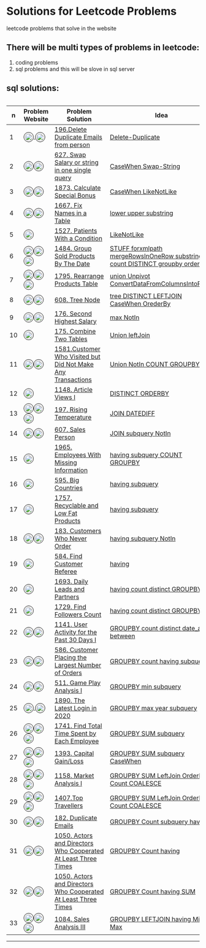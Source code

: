 #  Solutions for Leetcode Problems
leetcode problems that solve in the website 

## There will be multi types of problems in leetcode:
1. coding problems 
2. sql problems and this will be slove in sql server

## sql solutions:
######  
  n | Problem Website | Problem Solution | Idea
--- |--- | --- | ---
 1|[<img align="center" src="https://raw.githubusercontent.com/rahuldkjain/github-profile-readme-generator/master/src/images/icons/Social/leet-code.svg" title="this prolem from leetCode" alt="aly_momdouh" height="20" width="20" style="border-radius: 50%;padding: 2px;border: 1px solid black;" /> <img align="center" title="this most asked interview Questions" src="https://user-images.githubusercontent.com/33808080/204126313-81ee91a2-507a-483b-9c7c-0aa89aefafed.png" alt="aly_momdouh" height="20" width="20" style="border-radius: 50%;padding: 2px;border: 1px solid black;" />](https://leetcode.com/problems/delete-duplicate-emails/?envType=study-plan&id=sql-i)|[196.Delete Duplicate Emails from person](https://github.com/alymomdouh/leetcodeProblems/tree/master/0196-delete-duplicate-emails)|[Delete-Duplicate](https://github.com/alymomdouh/leetcodeProblems/tree/master/0196-delete-duplicate-emails) 
2|[<img align="center" src="https://raw.githubusercontent.com/rahuldkjain/github-profile-readme-generator/master/src/images/icons/Social/leet-code.svg" title="this prolem from leetCode" alt="aly_momdouh" height="20" width="20" style="border-radius: 50%;padding: 2px;border: 1px solid black;" /><img align="center" title="this most asked interview Questions" src="https://user-images.githubusercontent.com/33808080/204126313-81ee91a2-507a-483b-9c7c-0aa89aefafed.png" alt="aly_momdouh" height="20" width="20" style="border-radius: 50%;padding: 2px;border: 1px solid black;" />](https://leetcode.com/problems/swap-salary/?envType=study-plan&id=sql-i)|[627. Swap Salary or string in one single query ](https://github.com/alymomdouh/leetcodeProblems/tree/master/0627-swap-salary)|[CaseWhen Swap-String](https://github.com/alymomdouh/leetcodeProblems/tree/master/0627-swap-salary)
3|[<img align="center" src="https://raw.githubusercontent.com/rahuldkjain/github-profile-readme-generator/master/src/images/icons/Social/leet-code.svg" title="this prolem from leetCode" alt="aly_momdouh" height="20" width="20" style="border-radius: 50%;padding: 2px;border: 1px solid black;" /><img align="center" title="this most asked interview Questions" src="https://user-images.githubusercontent.com/33808080/204126313-81ee91a2-507a-483b-9c7c-0aa89aefafed.png" alt="aly_momdouh" height="20" width="20" style="border-radius: 50%;padding: 2px;border: 1px solid black;" />](https://leetcode.com/problems/calculate-special-bonus/?envType=study-plan&id=sql-i)|[1873. Calculate Special Bonus](https://github.com/alymomdouh/leetcodeProblems/tree/master/1873-calculate-special-bonus)|[CaseWhen LikeNotLike](https://github.com/alymomdouh/leetcodeProblems/tree/master/1873-calculate-special-bonus)
4|[<img align="center" src="https://raw.githubusercontent.com/rahuldkjain/github-profile-readme-generator/master/src/images/icons/Social/leet-code.svg" title="this prolem from leetCode" alt="aly_momdouh" height="20" width="20" style="border-radius: 50%;padding: 2px;border: 1px solid black;" /><img align="center" title="this most asked interview Questions" src="https://user-images.githubusercontent.com/33808080/204126313-81ee91a2-507a-483b-9c7c-0aa89aefafed.png" alt="aly_momdouh" height="20" width="20" style="border-radius: 50%;padding: 2px;border: 1px solid black;" />](https://leetcode.com/problems/fix-names-in-a-table/?envType=study-plan&id=sql-i)|[1667. Fix Names in a Table](https://github.com/alymomdouh/leetcodeProblems/tree/master/1667-fix-names-in-a-table)|[lower upper substring](https://github.com/alymomdouh/leetcodeProblems/tree/master/1667-fix-names-in-a-table)
5|[<img align="center" src="https://raw.githubusercontent.com/rahuldkjain/github-profile-readme-generator/master/src/images/icons/Social/leet-code.svg" title="this prolem from leetCode" alt="aly_momdouh" height="20" width="20" style="border-radius: 50%;padding: 2px;border: 1px solid black;" />](https://leetcode.com/problems/patients-with-a-condition/?envType=study-plan&id=sql-i)|[1527. Patients With a Condition](https://github.com/alymomdouh/leetcodeProblems/tree/master/1527-patients-with-a-condition)|[LikeNotLike](https://github.com/alymomdouh/leetcodeProblems/tree/master/1527-patients-with-a-condition)
6|[<img align="center" src="https://raw.githubusercontent.com/rahuldkjain/github-profile-readme-generator/master/src/images/icons/Social/leet-code.svg" title="this prolem from leetCode" alt="aly_momdouh" height="20" width="20" style="border-radius: 50%;padding: 2px;border: 1px solid black;" /><img align="center" title="this most asked interview Questions" src="https://user-images.githubusercontent.com/33808080/204126313-81ee91a2-507a-483b-9c7c-0aa89aefafed.png" alt="aly_momdouh" height="20" width="20" style="border-radius: 50%;padding: 2px;border: 1px solid black;" /> <img align="center" title="this most difficulty or hard problem" src="https://user-images.githubusercontent.com/33808080/204126737-9d289eb0-4010-4a36-bd88-585d0583b4aa.png" alt="aly_momdouh" height="20" width="20" style="border-radius: 50%;padding: 2px;border: 1px solid black;" />](https://leetcode.com/problems/group-sold-products-by-the-date/?envType=study-plan&id=sql-i)|[1484. Group Sold Products By The Date](https://github.com/alymomdouh/leetcodeProblems/tree/master/1484-group-sold-products-by-the-date)|[STUFF forxmlpath mergeRowsInOneRow substring count DISTINCT groupby orderby](https://github.com/alymomdouh/leetcodeProblems/tree/master/1484-group-sold-products-by-the-date)
7|[<img align="center" src="https://raw.githubusercontent.com/rahuldkjain/github-profile-readme-generator/master/src/images/icons/Social/leet-code.svg" title="this prolem from leetCode" alt="aly_momdouh" height="20" width="20" style="border-radius: 50%;padding: 2px;border: 1px solid black;" /><img align="center" title="this most asked interview Questions" src="https://user-images.githubusercontent.com/33808080/204126313-81ee91a2-507a-483b-9c7c-0aa89aefafed.png" alt="aly_momdouh" height="20" width="20" style="border-radius: 50%;padding: 2px;border: 1px solid black;" /> <img align="center" title="this most difficulty or hard problem" src="https://user-images.githubusercontent.com/33808080/204126737-9d289eb0-4010-4a36-bd88-585d0583b4aa.png" alt="aly_momdouh" height="20" width="20" style="border-radius: 50%;padding: 2px;border: 1px solid black;" />](https://leetcode.com/problems/rearrange-products-table/submissions/)|[1795. Rearrange Products Table](https://github.com/alymomdouh/leetcodeProblems/tree/master/1795-rearrange-products-table)|[union Unpivot ConvertDataFromColumnsIntoRows](https://github.com/alymomdouh/leetcodeProblems/tree/master/1795-rearrange-products-table)
8|[<img align="center" src="https://raw.githubusercontent.com/rahuldkjain/github-profile-readme-generator/master/src/images/icons/Social/leet-code.svg" title="this prolem from leetCode" alt="aly_momdouh" height="20" width="20" style="border-radius: 50%;padding: 2px;border: 1px solid black;" /><img align="center" title="this most difficulty or hard problem" src="https://user-images.githubusercontent.com/33808080/204126737-9d289eb0-4010-4a36-bd88-585d0583b4aa.png" alt="aly_momdouh" height="20" width="20" style="border-radius: 50%;padding: 2px;border: 1px solid black;" />](https://leetcode.com/problems/tree-node/)|[608. Tree Node](https://github.com/alymomdouh/leetcodeProblems/tree/master/0608-tree-node)|[tree DISTINCT LEFTJOIN CaseWhen OrederBy](https://github.com/alymomdouh/leetcodeProblems/tree/master/0608-tree-node)
9|[<img align="center" src="https://raw.githubusercontent.com/rahuldkjain/github-profile-readme-generator/master/src/images/icons/Social/leet-code.svg" title="this prolem from leetCode" alt="aly_momdouh" height="20" width="20" style="border-radius: 50%;padding: 2px;border: 1px solid black;" /><img align="center" title="this most asked interview Questions" src="https://user-images.githubusercontent.com/33808080/204126313-81ee91a2-507a-483b-9c7c-0aa89aefafed.png" alt="aly_momdouh" height="20" width="20" style="border-radius: 50%;padding: 2px;border: 1px solid black;" />](https://leetcode.com/problems/second-highest-salary/)|[176. Second Highest Salary](https://github.com/alymomdouh/leetcodeProblems/tree/master/0176-second-highest-salary)|[max NotIn](https://github.com/alymomdouh/leetcodeProblems/tree/master/0176-second-highest-salary)
10|[<img align="center" src="https://raw.githubusercontent.com/rahuldkjain/github-profile-readme-generator/master/src/images/icons/Social/leet-code.svg" title="this prolem from leetCode" alt="aly_momdouh" height="20" width="20" style="border-radius: 50%;padding: 2px;border: 1px solid black;" />](https://leetcode.com/problems/combine-two-tables/)|[175. Combine Two Tables](https://github.com/alymomdouh/leetcodeProblems/tree/master/0175-combine-two-tables)|[Union leftJoin](https://github.com/alymomdouh/leetcodeProblems/tree/master/0175-combine-two-tables)
11|[<img align="center" src="https://raw.githubusercontent.com/rahuldkjain/github-profile-readme-generator/master/src/images/icons/Social/leet-code.svg" title="this prolem from leetCode" alt="aly_momdouh" height="20" width="20" style="border-radius: 50%;padding: 2px;border: 1px solid black;" /><img align="center" title="this most asked interview Questions" src="https://user-images.githubusercontent.com/33808080/204126313-81ee91a2-507a-483b-9c7c-0aa89aefafed.png" alt="aly_momdouh" height="20" width="20" style="border-radius: 50%;padding: 2px;border: 1px solid black;" />](https://leetcode.com/problems/customer-who-visited-but-did-not-make-any-transactions/?envType=study-plan&id=sql-i)|[1581.Customer Who Visited but Did Not Make Any Transactions](https://github.com/alymomdouh/leetcodeProblems/tree/master/1581-customer-who-visited-but-did-not-make-any-transactions)|[Union NotIn COUNT GROUPBY](https://github.com/alymomdouh/leetcodeProblems/tree/master/1581-customer-who-visited-but-did-not-make-any-transactions)
12|[<img align="center" src="https://raw.githubusercontent.com/rahuldkjain/github-profile-readme-generator/master/src/images/icons/Social/leet-code.svg" title="this prolem from leetCode" alt="aly_momdouh" height="20" width="20" style="border-radius: 50%;padding: 2px;border: 1px solid black;" />](https://leetcode.com/problems/article-views-i/?envType=study-plan&id=sql-i)|[1148. Article Views I](https://github.com/alymomdouh/leetcodeProblems/tree/master/1148-article-views-i)|[DISTINCT ORDERBY](https://github.com/alymomdouh/leetcodeProblems/tree/master/1148-article-views-i)
13|[<img align="center" src="https://raw.githubusercontent.com/rahuldkjain/github-profile-readme-generator/master/src/images/icons/Social/leet-code.svg" title="this prolem from leetCode" alt="aly_momdouh" height="20" width="20" style="border-radius: 50%;padding: 2px;border: 1px solid black;" /><img align="center" title="this most asked interview Questions" src="https://user-images.githubusercontent.com/33808080/204126313-81ee91a2-507a-483b-9c7c-0aa89aefafed.png" alt="aly_momdouh" height="20" width="20" style="border-radius: 50%;padding: 2px;border: 1px solid black;" /><img align="center" title="this most difficulty or hard problem" src="https://user-images.githubusercontent.com/33808080/204126737-9d289eb0-4010-4a36-bd88-585d0583b4aa.png" alt="aly_momdouh" height="20" width="20" style="border-radius: 50%;padding: 2px;border: 1px solid black;" />](https://leetcode.com/problems/rising-temperature/?envType=study-plan&id=sql-i)|[197. Rising Temperature](https://github.com/alymomdouh/leetcodeProblems/tree/master/0197-rising-temperature)|[JOIN DATEDIFF](https://github.com/alymomdouh/leetcodeProblems/tree/master/0197-rising-temperature)
14|[<img align="center" src="https://raw.githubusercontent.com/rahuldkjain/github-profile-readme-generator/master/src/images/icons/Social/leet-code.svg" title="this prolem from leetCode" alt="aly_momdouh" height="20" width="20" style="border-radius: 50%;padding: 2px;border: 1px solid black;" /><img align="center" title="this most asked interview Questions" src="https://user-images.githubusercontent.com/33808080/204126313-81ee91a2-507a-483b-9c7c-0aa89aefafed.png" alt="aly_momdouh" height="20" width="20" style="border-radius: 50%;padding: 2px;border: 1px solid black;" />](https://leetcode.com/problems/sales-person/)|[607. Sales Person](https://github.com/alymomdouh/leetcodeProblems/tree/master/0607-sales-person)|[JOIN subquery NotIn](https://github.com/alymomdouh/leetcodeProblems/tree/master/0607-sales-person)
15|[<img align="center" src="https://raw.githubusercontent.com/rahuldkjain/github-profile-readme-generator/master/src/images/icons/Social/leet-code.svg" title="this prolem from leetCode" alt="aly_momdouh" height="20" width="20" style="border-radius: 50%;padding: 2px;border: 1px solid black;" />](https://leetcode.com/problems/employees-with-missing-information/?envType=study-plan&id=sql-i)|[1965. Employees With Missing Information](https://github.com/alymomdouh/leetcodeProblems/tree/master/1965-employees-with-missing-information)|[having subquery COUNT GROUPBY](https://github.com/alymomdouh/leetcodeProblems/tree/master/1965-employees-with-missing-information)
16|[<img align="center" src="https://raw.githubusercontent.com/rahuldkjain/github-profile-readme-generator/master/src/images/icons/Social/leet-code.svg" title="this prolem from leetCode" alt="aly_momdouh" height="20" width="20" style="border-radius: 50%;padding: 2px;border: 1px solid black;" />](https://leetcode.com/problems/big-countries/?envType=study-plan&id=sql-i)|[595. Big Countries](https://github.com/alymomdouh/leetcodeProblems/tree/master/0595-big-countries)|[having subquery](https://github.com/alymomdouh/leetcodeProblems/tree/master/0595-big-countries)
17|[<img align="center" src="https://raw.githubusercontent.com/rahuldkjain/github-profile-readme-generator/master/src/images/icons/Social/leet-code.svg" title="this prolem from leetCode" alt="aly_momdouh" height="20" width="20" style="border-radius: 50%;padding: 2px;border: 1px solid black;" />](https://leetcode.com/problems/recyclable-and-low-fat-products/?envType=study-plan&id=sql-i)|[1757. Recyclable and Low Fat Products](https://github.com/alymomdouh/leetcodeProblems/tree/master/1757-recyclable-and-low-fat-products)|[having subquery](https://github.com/alymomdouh/leetcodeProblems/tree/master/1757-recyclable-and-low-fat-products)
18|[<img align="center" src="https://raw.githubusercontent.com/rahuldkjain/github-profile-readme-generator/master/src/images/icons/Social/leet-code.svg" title="this prolem from leetCode" alt="aly_momdouh" height="20" width="20" style="border-radius: 50%;padding: 2px;border: 1px solid black;" /><img align="center" title="this most asked interview Questions" src="https://user-images.githubusercontent.com/33808080/204126313-81ee91a2-507a-483b-9c7c-0aa89aefafed.png" alt="aly_momdouh" height="20" width="20" style="border-radius: 50%;padding: 2px;border: 1px solid black;" />](https://leetcode.com/problems/customers-who-never-order/?envType=study-plan&id=sql-i)|[183. Customers Who Never Order](https://github.com/alymomdouh/leetcodeProblems/tree/master/183-customers-who-never-order) |[having subquery NotIn](https://github.com/alymomdouh/leetcodeProblems/tree/master/183-customers-who-never-order)
19|[<img align="center" src="https://raw.githubusercontent.com/rahuldkjain/github-profile-readme-generator/master/src/images/icons/Social/leet-code.svg" title="this prolem from leetCode" alt="aly_momdouh" height="20" width="20" style="border-radius: 50%;padding: 2px;border: 1px solid black;" />](https://leetcode.com/problems/find-customer-referee/?envType=study-plan&id=sql-i)|[584. Find Customer Referee](https://github.com/alymomdouh/leetcodeProblems/tree/master/0584-find-customer-referee)|[having](https://github.com/alymomdouh/leetcodeProblems/tree/master/0584-find-customer-referee)
20|[<img align="center" src="https://raw.githubusercontent.com/rahuldkjain/github-profile-readme-generator/master/src/images/icons/Social/leet-code.svg" title="this prolem from leetCode" alt="aly_momdouh" height="20" width="20" style="border-radius: 50%;padding: 2px;border: 1px solid black;" />](https://leetcode.com/problems/daily-leads-and-partners/)|[1693. Daily Leads and Partners](https://github.com/alymomdouh/leetcodeProblems/tree/master/1693-daily-leads-and-partners)|[having count distinct GROUPBY](https://github.com/alymomdouh/leetcodeProblems/tree/master/1693-daily-leads-and-partners)
21|[<img align="center" src="https://raw.githubusercontent.com/rahuldkjain/github-profile-readme-generator/master/src/images/icons/Social/leet-code.svg" title="this prolem from leetCode" alt="aly_momdouh" height="20" width="20" style="border-radius: 50%;padding: 2px;border: 1px solid black;" />](https://leetcode.com/problems/find-followers-count/)|[1729. Find Followers Count](https://github.com/alymomdouh/leetcodeProblems/tree/master/1729-find-followers-count)|[having count distinct GROUPBY](https://github.com/alymomdouh/leetcodeProblems/tree/master/1729-find-followers-count)
22|[<img align="center" src="https://raw.githubusercontent.com/rahuldkjain/github-profile-readme-generator/master/src/images/icons/Social/leet-code.svg" title="this prolem from leetCode" alt="aly_momdouh" height="20" width="20" style="border-radius: 50%;padding: 2px;border: 1px solid black;" /><img align="center" title="this most difficulty or hard problem" src="https://user-images.githubusercontent.com/33808080/204126737-9d289eb0-4010-4a36-bd88-585d0583b4aa.png" alt="aly_momdouh" height="20" width="20" style="border-radius: 50%;padding: 2px;border: 1px solid black;" />](https://leetcode.com/problems/user-activity-for-the-past-30-days-i/)|[1141. User Activity for the Past 30 Days I](https://github.com/alymomdouh/leetcodeProblems/tree/master/1141-user-activity-for-the-past-30-days-i)|[GROUPBY count distinct date_add between](https://github.com/alymomdouh/leetcodeProblems/tree/master/1141-user-activity-for-the-past-30-days-i)
23|[<img align="center" src="https://raw.githubusercontent.com/rahuldkjain/github-profile-readme-generator/master/src/images/icons/Social/leet-code.svg" title="this prolem from leetCode" alt="aly_momdouh" height="20" width="20" style="border-radius: 50%;padding: 2px;border: 1px solid black;" /><img align="center" title="this most asked interview Questions" src="https://user-images.githubusercontent.com/33808080/204126313-81ee91a2-507a-483b-9c7c-0aa89aefafed.png" alt="aly_momdouh" height="20" width="20" style="border-radius: 50%;padding: 2px;border: 1px solid black;" />](https://leetcode.com/problems/customer-placing-the-largest-number-of-orders/)|[586. Customer Placing the Largest Number of Orders](https://github.com/alymomdouh/leetcodeProblems/tree/master/0586-customer-placing-the-largest-number-of-orders)|[GROUPBY count having subquery](https://github.com/alymomdouh/leetcodeProblems/tree/master/0586-customer-placing-the-largest-number-of-orders)
24|[<img align="center" src="https://raw.githubusercontent.com/rahuldkjain/github-profile-readme-generator/master/src/images/icons/Social/leet-code.svg" title="this prolem from leetCode" alt="aly_momdouh" height="20" width="20" style="border-radius: 50%;padding: 2px;border: 1px solid black;" /><img align="center" title="this most asked interview Questions" src="https://user-images.githubusercontent.com/33808080/204126313-81ee91a2-507a-483b-9c7c-0aa89aefafed.png" alt="aly_momdouh" height="20" width="20" style="border-radius: 50%;padding: 2px;border: 1px solid black;" />](https://leetcode.com/problems/game-play-analysis-i/)|[511. Game Play Analysis I](https://github.com/alymomdouh/leetcodeProblems/tree/master/0511-game-play-analysis-i)|[GROUPBY min subquery](https://github.com/alymomdouh/leetcodeProblems/tree/master/0511-game-play-analysis-i)
25|[<img align="center" src="https://raw.githubusercontent.com/rahuldkjain/github-profile-readme-generator/master/src/images/icons/Social/leet-code.svg" title="this prolem from leetCode" alt="aly_momdouh" height="20" width="20" style="border-radius: 50%;padding: 2px;border: 1px solid black;" /> <img align="center" title="this most asked interview Questions" src="https://user-images.githubusercontent.com/33808080/204126313-81ee91a2-507a-483b-9c7c-0aa89aefafed.png" alt="aly_momdouh" height="20" width="20" style="border-radius: 50%;padding: 2px;border: 1px solid black;" />](https://leetcode.com/problems/the-latest-login-in-2020/submissions/)|[1890. The Latest Login in 2020](https://github.com/alymomdouh/leetcodeProblems/tree/master/1890-the-latest-login-in-2020)|[GROUPBY max year subquery](https://github.com/alymomdouh/leetcodeProblems/tree/master/1890-the-latest-login-in-2020)
26|[<img align="center" src="https://raw.githubusercontent.com/rahuldkjain/github-profile-readme-generator/master/src/images/icons/Social/leet-code.svg" title="this prolem from leetCode" alt="aly_momdouh" height="20" width="20" style="border-radius: 50%;padding: 2px;border: 1px solid black;" /><img align="center" title="this most asked interview Questions" src="https://user-images.githubusercontent.com/33808080/204126313-81ee91a2-507a-483b-9c7c-0aa89aefafed.png" alt="aly_momdouh" height="20" width="20" style="border-radius: 50%;padding: 2px;border: 1px solid black;" /><img align="center" title="this most difficulty or hard problem" src="https://user-images.githubusercontent.com/33808080/204126737-9d289eb0-4010-4a36-bd88-585d0583b4aa.png" alt="aly_momdouh" height="20" width="20" style="border-radius: 50%;padding: 2px;border: 1px solid black;" /> ](https://leetcode.com/problems/find-total-time-spent-by-each-employee/submissions/)|[1741. Find Total Time Spent by Each Employee](https://github.com/alymomdouh/leetcodeProblems/tree/master/1741-find-total-time-spent-by-each-employee)|[GROUPBY SUM subquery](https://github.com/alymomdouh/leetcodeProblems/tree/master/1741-find-total-time-spent-by-each-employee)
27|[<img align="center" src="https://raw.githubusercontent.com/rahuldkjain/github-profile-readme-generator/master/src/images/icons/Social/leet-code.svg" title="this prolem from leetCode" alt="aly_momdouh" height="20" width="20" style="border-radius: 50%;padding: 2px;border: 1px solid black;" /><img align="center" title="this most asked interview Questions" src="https://user-images.githubusercontent.com/33808080/204126313-81ee91a2-507a-483b-9c7c-0aa89aefafed.png" alt="aly_momdouh" height="20" width="20" style="border-radius: 50%;padding: 2px;border: 1px solid black;" /><img align="center" title="this most difficulty or hard problem" src="https://user-images.githubusercontent.com/33808080/204126737-9d289eb0-4010-4a36-bd88-585d0583b4aa.png" alt="aly_momdouh" height="20" width="20" style="border-radius: 50%;padding: 2px;border: 1px solid black;" /> ](https://leetcode.com/problems/capital-gainloss/)|[1393. Capital Gain/Loss](https://github.com/alymomdouh/leetcodeProblems/tree/master/1393-capital-gain-loss)|[GROUPBY SUM subquery CaseWhen](https://github.com/alymomdouh/leetcodeProblems/tree/master/1393-capital-gain-loss)
28|[<img align="center" src="https://raw.githubusercontent.com/rahuldkjain/github-profile-readme-generator/master/src/images/icons/Social/leet-code.svg" title="this prolem from leetCode" alt="aly_momdouh" height="20" width="20" style="border-radius: 50%;padding: 2px;border: 1px solid black;" /><img align="center" title="this most asked interview Questions" src="https://user-images.githubusercontent.com/33808080/204126313-81ee91a2-507a-483b-9c7c-0aa89aefafed.png" alt="aly_momdouh" height="20" width="20" style="border-radius: 50%;padding: 2px;border: 1px solid black;" /><img align="center" title="this most difficulty or hard problem" src="https://user-images.githubusercontent.com/33808080/204126737-9d289eb0-4010-4a36-bd88-585d0583b4aa.png" alt="aly_momdouh" height="20" width="20" style="border-radius: 50%;padding: 2px;border: 1px solid black;" /> ](https://leetcode.com/problems/market-analysis-i/)|[1158. Market Analysis I](https://github.com/alymomdouh/leetcodeProblems/tree/master/1158-market-analysis-i)|[GROUPBY SUM LeftJoin OrderBy Count COALESCE](https://github.com/alymomdouh/leetcodeProblems/tree/master/1158-market-analysis-i)
29|[<img align="center" src="https://raw.githubusercontent.com/rahuldkjain/github-profile-readme-generator/master/src/images/icons/Social/leet-code.svg" title="this prolem from leetCode" alt="aly_momdouh" height="20" width="20" style="border-radius: 50%;padding: 2px;border: 1px solid black;" /><img align="center" title="this most asked interview Questions" src="https://user-images.githubusercontent.com/33808080/204126313-81ee91a2-507a-483b-9c7c-0aa89aefafed.png" alt="aly_momdouh" height="20" width="20" style="border-radius: 50%;padding: 2px;border: 1px solid black;" /><img align="center" title="this most difficulty or hard problem" src="https://user-images.githubusercontent.com/33808080/204126737-9d289eb0-4010-4a36-bd88-585d0583b4aa.png" alt="aly_momdouh" height="20" width="20" style="border-radius: 50%;padding: 2px;border: 1px solid black;" /> ](https://leetcode.com/problems/top-travellers/)|[1407.Top Travellers](https://github.com/alymomdouh/leetcodeProblems/tree/master/1407-top-travellers)|[GROUPBY SUM LeftJoin OrderBy Count COALESCE](https://github.com/alymomdouh/leetcodeProblems/tree/master/1407-top-travellers)
30|[<img align="center" src="https://raw.githubusercontent.com/rahuldkjain/github-profile-readme-generator/master/src/images/icons/Social/leet-code.svg" title="this prolem from leetCode" alt="aly_momdouh" height="20" width="20" style="border-radius: 50%;padding: 2px;border: 1px solid black;" /><img align="center" title="this most asked interview Questions" src="https://user-images.githubusercontent.com/33808080/204126313-81ee91a2-507a-483b-9c7c-0aa89aefafed.png" alt="aly_momdouh" height="20" width="20" style="border-radius: 50%;padding: 2px;border: 1px solid black;" />](https://leetcode.com/problems/duplicate-emails/)|[182. Duplicate Emails](https://github.com/alymomdouh/leetcodeProblems/tree/master/0182-duplicate-emails)|[GROUPBY Count subquery having](https://github.com/alymomdouh/leetcodeProblems/tree/master/0182-duplicate-emails)
31|[<img align="center" src="https://raw.githubusercontent.com/rahuldkjain/github-profile-readme-generator/master/src/images/icons/Social/leet-code.svg" title="this prolem from leetCode" alt="aly_momdouh" height="20" width="20" style="border-radius: 50%;padding: 2px;border: 1px solid black;" /><img align="center" title="this most asked interview Questions" src="https://user-images.githubusercontent.com/33808080/204126313-81ee91a2-507a-483b-9c7c-0aa89aefafed.png" alt="aly_momdouh" height="20" width="20" style="border-radius: 50%;padding: 2px;border: 1px solid black;" />](https://leetcode.com/problems/actors-and-directors-who-cooperated-at-least-three-times/)|[1050. Actors and Directors Who Cooperated At Least Three Times](https://github.com/alymomdouh/leetcodeProblems/tree/master/1050-actors-and-directors-who-cooperated-at-least-three-times)|[GROUPBY Count having](https://github.com/alymomdouh/leetcodeProblems/tree/master/1050-actors-and-directors-who-cooperated-at-least-three-times)
32|[<img align="center" src="https://raw.githubusercontent.com/rahuldkjain/github-profile-readme-generator/master/src/images/icons/Social/leet-code.svg" title="this prolem from leetCode" alt="aly_momdouh" height="20" width="20" style="border-radius: 50%;padding: 2px;border: 1px solid black;" /><img align="center" title="this most asked interview Questions" src="https://user-images.githubusercontent.com/33808080/204126313-81ee91a2-507a-483b-9c7c-0aa89aefafed.png" alt="aly_momdouh" height="20" width="20" style="border-radius: 50%;padding: 2px;border: 1px solid black;" />](https://leetcode.com/problems/bank-account-summary-ii/)|[1050. Actors and Directors Who Cooperated At Least Three Times](https://github.com/alymomdouh/leetcodeProblems/tree/master/1587-bank-account-summary-ii)|[GROUPBY Count having SUM](https://github.com/alymomdouh/leetcodeProblems/tree/master/1587-bank-account-summary-ii)
33|[<img align="center" src="https://raw.githubusercontent.com/rahuldkjain/github-profile-readme-generator/master/src/images/icons/Social/leet-code.svg" title="this prolem from leetCode" alt="aly_momdouh" height="20" width="20" style="border-radius: 50%;padding: 2px;border: 1px solid black;"/><img align="center" title="this most asked interview Questions" src="https://user-images.githubusercontent.com/33808080/204126313-81ee91a2-507a-483b-9c7c-0aa89aefafed.png" alt="aly_momdouh" height="20" width="20" style="border-radius: 50%;padding: 2px;border: 1px solid black;"/><img align="center" title="this most difficulty or hard problem" src="https://user-images.githubusercontent.com/33808080/204126737-9d289eb0-4010-4a36-bd88-585d0583b4aa.png" alt="aly_momdouh" height="20" width="20" style="border-radius: 50%;padding: 2px;border: 1px solid black;"/>](https://leetcode.com/problems/sales-analysis-iii/)|[1084. Sales Analysis III](https://github.com/alymomdouh/leetcodeProblems/tree/master/1084-sales-analysis-iii)|[GROUPBY LEFTJOIN having Min Max](https://github.com/alymomdouh/leetcodeProblems/tree/master/1084-sales-analysis-iii)

<hr/>
<!-- 
<img align="center" src="https://raw.githubusercontent.com/rahuldkjain/github-profile-readme-generator/master/src/images/icons/Social/leet-code.svg" title="this prolem from leetCode" alt="aly_momdouh" height="20" width="20" style="border-radius: 50%;padding: 2px;border: 1px solid black;" />
-->
<!-- 
<img align="center" title="this most asked interview Questions" src="https://user-images.githubusercontent.com/33808080/204126313-81ee91a2-507a-483b-9c7c-0aa89aefafed.png" alt="aly_momdouh" height="20" width="20" style="border-radius: 50%;padding: 2px;border: 1px solid black;" /> 
-->
<!-- 
<img align="center" title="this most difficulty or hard problem" src="https://user-images.githubusercontent.com/33808080/204126737-9d289eb0-4010-4a36-bd88-585d0583b4aa.png" alt="aly_momdouh" height="20" width="20" style="border-radius: 50%;padding: 2px;border: 1px solid black;" />
   -->
  

